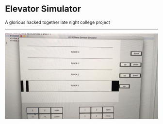 # Elevator Simulator

A glorious hacked together late night college project

---
![elevator image goes here](./elevator-sim.PNG)
